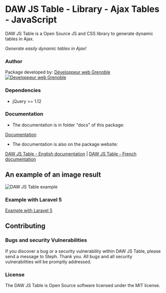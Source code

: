 # DAW JS Table - Library - Ajax Tables - JavaScript

DAW JS Table is a Open Source JS and CSS library to generate dynamic tables in Ajax.

*Generate easily dynamic tables in Ajax!*




### Author

Package developed by:
[Développeur web Grenoble](https://www.devandweb.fr)
[![Developpeur web Grenoble](https://www.devandweb.fr/medias/website/favicon.ico)](https://www.devandweb.fr)




### Dependencies

* jQuery >= 1.12




### Documentation

* The documentation is in folder "docs" of this package:

[Documentation](https://github.com/stephweb/daw-js-table/blob/master/docs/doc.md)

* The documentation is also on the package website:

[DAW JS Table - English documentation](https://www.devandweb.com/packages/daw-js-table)
|
[DAW JS Table - French documentation](https://www.devandweb.fr/packages/daw-js-table)






## An example of an image result

![DAW JS Table example](https://www.devandweb.fr/medias/upload/package/daw-js-table-example.png)






### Example with Laravel 5

[Example with Laravel 5](https://github.com/stephweb/daw-js-table-with-laravel5-framework)






## Contributing

### Bugs and security Vulnerabilities

If you discover a bug or a security vulnerability within DAW JS Table, please send a message to Steph. Thank you.
All bugs and all security vulnerabilities will be promptly addressed.




### License

The DAW JS Table is Open Source software licensed under the MIT license.